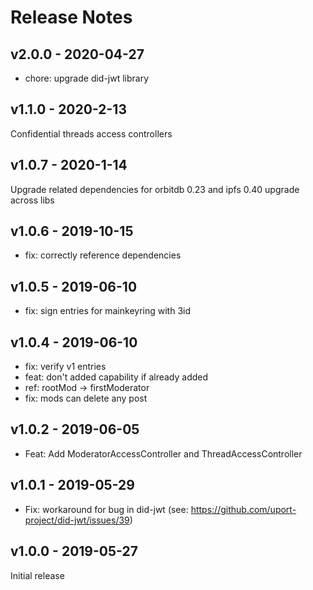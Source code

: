 # Release Notes

## v2.0.0 - 2020-04-27
* chore: upgrade did-jwt library

## v1.1.0 - 2020-2-13
Confidential threads access controllers

## v1.0.7 - 2020-1-14
Upgrade related dependencies for orbitdb 0.23 and ipfs 0.40 upgrade across libs

## v1.0.6 - 2019-10-15
* fix: correctly reference dependencies

## v1.0.5 - 2019-06-10
* fix: sign entries for mainkeyring with 3id

## v1.0.4 - 2019-06-10
* fix: verify v1 entries
* feat: don't added capability if already added
* ref: rootMod -> firstModerator
* fix: mods can delete any post

## v1.0.2 - 2019-06-05
* Feat: Add ModeratorAccessController and ThreadAccessController

## v1.0.1 - 2019-05-29
* Fix: workaround for bug in did-jwt (see: https://github.com/uport-project/did-jwt/issues/39)

## v1.0.0 - 2019-05-27
Initial release
